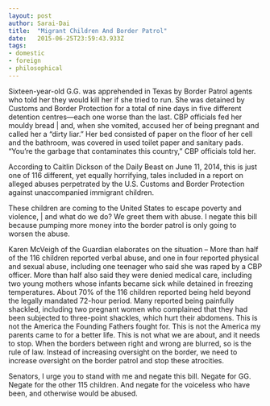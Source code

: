 ```yaml
---
layout: post 
author: Sarai-Dai 
title:  "Migrant Children And Border Patrol" 
date:   2015-06-25T23:59:43.933Z 
tags: 
- domestic
- foreign
- philosophical
---
```


Sixteen-year-old G.G. was apprehended in Texas by Border Patrol agents who told her they would kill her if she tried to run. She was detained by Customs and Border Protection for a total of nine days in five different detention centres—each one worse than the last. CBP officials fed her mouldy bread | and, when she vomited, accused her of being pregnant and called her a “dirty liar.” Her bed consisted of paper on the floor of her cell and the bathroom, was covered in used toilet paper and sanitary pads. “You’re the garbage that contaminates this country,” CBP officials told her.

According to Caitlin Dickson of the Daily Beast on June 11, 2014, ‪this is just one of 116 different, yet equally horrifying, tales included in a report on alleged abuses perpetrated by the U.S. Customs and Border Protection against unaccompanied immigrant children.‬‬‬

These children are coming to the United States to escape poverty and violence, | and what do we do? We greet them with abuse. I negate this bill because pumping more money into the border patrol is only going to worsen the abuse.

Karen McVeigh of the Guardian elaborates on the situation – More than half of the 116 children reported verbal abuse, and one in four reported physical and sexual abuse, including one teenager who said she was raped by a CBP officer. More than half also said they were denied medical care, including two young mothers whose infants became sick while detained in freezing temperatures. About 70% of the 116 children reported being held beyond the legally mandated 72-hour period. Many reported being painfully shackled, including two pregnant women who complained that they had been subjected to three-point shackles, which hurt their abdomens. This is not the America the Founding Fathers fought for. This is not the America my parents came to for a better life. This is not what we are about, and it needs to stop. When the borders between right and wrong are blurred, so is the rule of law. Instead of increasing oversight on the border, we need to increase oversight on the border patrol and stop these atrocities.

Senators, I urge you to stand with me and negate this bill. Negate for GG. Negate for the other 115 children. And negate for the voiceless who have been, and otherwise would be abused.